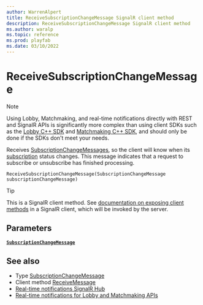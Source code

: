 ```yaml
---
author: WarrenAlpert
title: ReceiveSubscriptionChangeMessage SignalR client method
description: ReceiveSubscriptionChangeMessage SignalR client method
ms.author: waralp
ms.topic: reference
ms.prod: playfab
ms.date: 03/10/2022
---
```


# ReceiveSubscriptionChangeMessage

> [!NOTE]
> Using Lobby, Matchmaking, and real-time notifications directly with REST and
> SignalR APIs is significantly more complex than using client SDKs such as the
> [Lobby C++
> SDK](../../multiplayer/lobby/playfabmultiplayerreference-cpp/pflobby/pflobby_members.md)
> and [Matchmaking C++
> SDK](../../multiplayer/lobby/playfabmultiplayerreference-cpp/pfmatchmaking/pfmatchmaking_members.md),
> and should only be done if the SDKs don't meet your needs.

Receives [SubscriptionChangeMessages](../types/subscription-change-message.md),
so the client will know when its [subscription](../subscribing-to-resources.md)
status changes. This message indicates that a request to subscribe or
unsubscribe has finished processing.

```text
ReceiveSubscriptionChangeMessage(SubscriptionChangeMessage subscriptionChangeMessage)
```

> [!TIP]
> This is a SignalR client method. See [documentation on exposing client
> methods](/aspnet/core/signalr/dotnet-client#call-client-methods-from-hub)
> in a SignalR client, which will be invoked by the server.

## Parameters

[**`SubscriptionChangeMessage`**](../types/subscription-change-message.md)

## See also

- Type [SubscriptionChangeMessage](../types/subscription-change-message.md)
- Client method [ReceiveMessage](receive-message.md)
- [Real-time notifications SignalR Hub](../signalr-hub.md)
- [Real-time notifications for Lobby and Matchmaking APIs](../overview.md)
